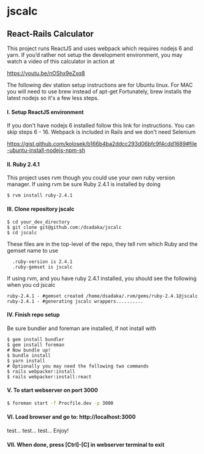 # jscalc
## React-Rails Calculator 

This project runs ReactJS and uses webpack which requires nodejs 6 and yarn. If you’d rather not setup the development environment, you may watch a video of this calculator in action at 

https://youtu.be/nOShx9eZxq8

The following dev station setup instructions are for Ubuntu linux.  For MAC you will need to use brew instead of apt-get
Fortunately, brew installs the latest nodejs so it's a few less steps.

#### I.  Setup ReactJS environment
If you don't have nodejs 6 installed follow this link for instructions. You can skip steps 6 - 16.  Webpack is included in Rails and we don't need Selenium

https://gist.github.com/kolosek/b166b4ba2ddcc293d06bfc9f4cdd1689#file-ubuntu-install-nodejs-npm-sh


#### II. Ruby 2.4.1 
This project uses rvm though you could use your own ruby version manager.  If using rvm be sure Ruby 2.4.1 is installed by doing
```
$ rvm install ruby-2.4.1
```

#### III. Clone repository jscalc
```
$ cd your_dev_directory
$ git clone git@github.com:/dsadaka/jscalc
$ cd jscalc
```

These files are in the top-level of the repo, they tell rvm which Ruby and the gemset name to use
```
  .ruby-version is 2.4.1  
  .ruby-gemset is jscalc
```

If using rvm, and you have ruby 2.4.1 installed, you should see the following when you cd jscalc
```
ruby-2.4.1 - #gemset created /home/dsadaka/.rvm/gems/ruby-2.4.1@jscalc
ruby-2.4.1 - #generating jscalc wrappers..........
```

#### IV. Finish repo setup
Be sure bundler and foreman are installed, if not install with
```
$ gem install bundler
$ gem install foreman
# Now bundle up!
$ bundle install
$ yarn install
# Optionally you may need the following two commands
$ rails webpacker:install
$ rails webpacker:install:react
```

#### V. To start webserver on port 3000
```bash
$ foreman start -f Procfile.dev -p 3000
```
#### VI. Load browser and go to:  http://localhost:3000
test... test... test... Enjoy!
#### VII. When done, press [Ctrl]-[C] in webserver terminal to exit
